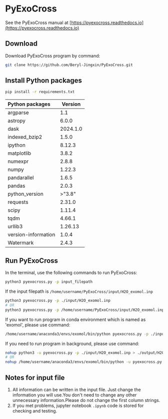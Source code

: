 # PyExoCross

See the PyExoCross manual at [https://pyexocross.readthedocs.io](https://pyexocross.readthedocs.io)

## Download

Download PyExoCross program by command:

```bash
git clone https://github.com/Beryl-Jingxin/PyExoCross.git
```

## Install Python packages

```bash
pip install -r requirements.txt
```

| Python packages     | Version  |
| :------------------ | -------- |
| argparse            | 1.1      |
| astropy             | 6.0.0    |
| dask                | 2024.1.0 |
| indexed_bzip2       | 1.5.0    |
| ipython             | 8.12.3   |
| matplotlib          | 3.8.2    |
| numexpr             | 2.8.8    |
| numpy               | 1.22.3   |
| pandarallel         | 1.6.5    |
| pandas              | 2.0.3    |
| python_version      | >"3.8"   |
| requests            | 2.31.0   |
| scipy               | 1.11.4   |
| tqdm                | 4.66.1   |
| urllib3             | 1.26.13  |
| version-information | 1.0.4    |
| Watermark           | 2.4.3    |

## Run PyExoCross

In the terminal, use the following commands to run PyExoCross:

```bash
python3 pyexocross.py -p input_filepath
```

If the input filepath is `/home/username/PyExoCross/input/H2O_exomol.inp`

```bash
python3 pyexocross.py -p ./input/H2O_exomol.inp
# OR 
python3 pyexocross.py -p /home/username/PyExoCross/input/H2O_exomol.inp
```

If you want to run program in conda environment which is named as 'exomol', please use command:

```bash
/home/username/anaconda3/envs/exomol/bin/python pyexocross.py -p ./input/H2O_exomol.inp
```

If you need to run program in background, please use command:

```bash
nohup python3 -u pyexocross.py -p ./input/H2O_exomol.inp > ./output/H2O_exomol.out 2>&1 &
# OR 
nohup /home/username/anaconda3/envs/exomol/bin/python -u pyexocross.py -p ./input/H2O_exomol.inp > ./output/H2O_exomol.out 2>&1 &
```

## Notes for input file

1. All information can be written in the input file. Just change the information you will use.You don't need to change any other unnecessary information.Please do not change the first column strings.
2. If you met problems, jupyter notebook `.ipynb` code is stored for checking and testing.
